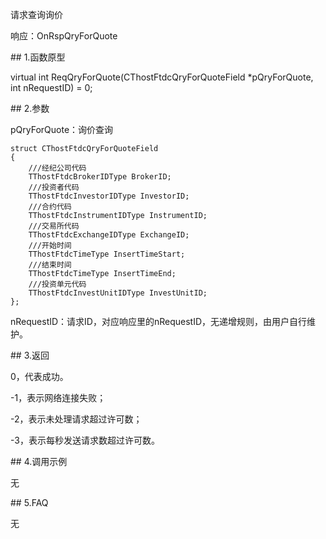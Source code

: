 <p>请求查询询价</p>
<p>响应：OnRspQryForQuote</p>
<span class="anchor" id="d1f79cf9-41f3-4f2d-9bd1-515c88025f3c"></span>
## 1.函数原型
<p>virtual int ReqQryForQuote(CThostFtdcQryForQuoteField *pQryForQuote, int nRequestID) = 0;</p>
<span class="anchor" id="c20d0920-587e-4bcd-9b5b-43049afcd6d2"></span>
## 2.参数
<p>pQryForQuote：询价查询</p>
<pre><code>struct CThostFtdcQryForQuoteField
{
    ///经纪公司代码
    TThostFtdcBrokerIDType BrokerID;
    ///投资者代码
    TThostFtdcInvestorIDType InvestorID;
    ///合约代码
    TThostFtdcInstrumentIDType InstrumentID;
    ///交易所代码
    TThostFtdcExchangeIDType ExchangeID;
    ///开始时间
    TThostFtdcTimeType InsertTimeStart;
    ///结束时间
    TThostFtdcTimeType InsertTimeEnd;
    ///投资单元代码
    TThostFtdcInvestUnitIDType InvestUnitID;
};
</code></pre>
<p>nRequestID：请求ID，对应响应里的nRequestID，无递增规则，由用户自行维护。</p>
<span class="anchor" id="d10986db-4e8c-42c4-a260-968032ca14b9"></span>
## 3.返回
<p>0，代表成功。</p>
<p>-1，表示网络连接失败；</p>
<p>-2，表示未处理请求超过许可数；</p>
<p>-3，表示每秒发送请求数超过许可数。</p>
<span class="anchor" id="1bd34d75-df8b-483d-8efb-f54f43dca866"></span>
## 4.调用示例
<p>无</p>
<span class="anchor" id="d2b0ce0f-b36b-48a5-9b99-60ba4f053da4"></span>
## 5.FAQ
<p>无</p>
